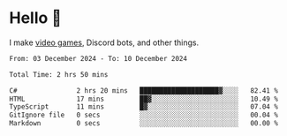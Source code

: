 <div align="left">
  <h1>Hello 👋</h1>

  <p>I make <a href="https://devbeef.com">video games</a>, Discord bots, and other things.</p>
</div>

<!--START_SECTION:waka-->

```txt
From: 03 December 2024 - To: 10 December 2024

Total Time: 2 hrs 50 mins

C#               2 hrs 20 mins   ████████████████████▓░░░░   82.41 %
HTML             17 mins         ██▓░░░░░░░░░░░░░░░░░░░░░░   10.49 %
TypeScript       11 mins         █▓░░░░░░░░░░░░░░░░░░░░░░░   07.04 %
GitIgnore file   0 secs          ░░░░░░░░░░░░░░░░░░░░░░░░░   00.04 %
Markdown         0 secs          ░░░░░░░░░░░░░░░░░░░░░░░░░   00.00 %
```

<!--END_SECTION:waka-->
